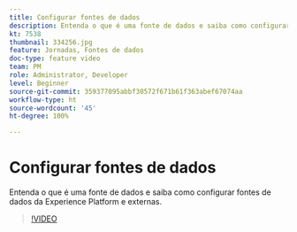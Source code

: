 ```yaml
---
title: Configurar fontes de dados
description: Entenda o que é uma fonte de dados e saiba como configurar fontes de dados da Experience Platform e externas.
kt: 7538
thumbnail: 334256.jpg
feature: Jornadas, Fontes de dados
doc-type: feature video
team: PM
role: Administrator, Developer
level: Beginner
source-git-commit: 359377095abbf30572f671b61f363abef67074aa
workflow-type: ht
source-wordcount: '45'
ht-degree: 100%

---
```



# Configurar fontes de dados

Entenda o que é uma fonte de dados e saiba como configurar fontes de dados da Experience Platform e externas.

>[!VIDEO](https://video.tv.adobe.com/v/334256?quality=12)
